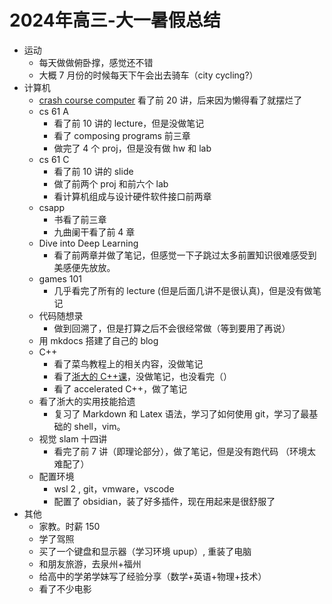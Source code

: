 # 2024年高三-大一暑假总结
- 运动
	- 每天做做俯卧撑，感觉还不错
	- 大概 7 月份的时候每天下午会出去骑车（city cycling?）
- 计算机
	- [crash course computer](https://www.bilibili.com/video/BV1EW411u7th) 看了前 20 讲，后来因为懒得看了就摆烂了
	- cs 61 A
		- 看了前 10 讲的 lecture，但是没做笔记
		- 看了 composing programs 前三章
		- 做完了 4 个 proj，但是没有做 hw 和 lab
	- cs 61 C
		- 看了前 10 讲的 slide
		- 做了前两个 proj 和前六个 lab
		- 看计算机组成与设计硬件软件接口前两章
	- csapp
		- 书看了前三章
		- 九曲阑干看了前 4 章
	- Dive into Deep Learning
		- 看了前两章并做了笔记，但感觉一下子跳过太多前置知识很难感受到美感便先放放。
	- games 101
		- 几乎看完了所有的 lecture (但是后面几讲不是很认真)，但是没有做笔记
	- 代码随想录
		- 做到回溯了，但是打算之后不会很经常做（等到要用了再说）
	- 用 mkdocs 搭建了自己的 blog
	- C++
		- 看了菜鸟教程上的相关内容，没做笔记
		- 看了[浙大的 C++课](https://www.bilibili.com/video/BV1YT411r7mF)，没做笔记，也没看完（）
		- 看了 accelerated C++，做了笔记
	- 看了浙大的实用技能拾遗
		- 复习了 Markdown 和 Latex 语法，学习了如何使用 git，学习了最基础的 shell，vim。
	- 视觉 slam 十四讲
		- 看完了前 7 讲（即理论部分），做了笔记，但是没有跑代码 （环境太难配了）
	- 配置环境
		- wsl 2 , git，vmware，vscode
		- 配置了 obsidian，装了好多插件，现在用起来是很舒服了
- 其他
	- 家教。时薪 150
	- 学了驾照
	- 买了一个键盘和显示器（学习环境 upup）, 重装了电脑
	- 和朋友旅游，去泉州+福州
	- 给高中的学弟学妹写了经验分享（数学+英语+物理+技术）
	- 看了不少电影
